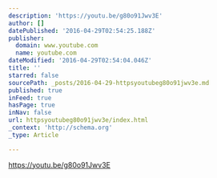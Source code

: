 ```yaml
---
description: 'https://youtu.be/g80o91Jwv3E'
author: []
datePublished: '2016-04-29T02:54:25.188Z'
publisher:
  domain: www.youtube.com
  name: youtube.com
dateModified: '2016-04-29T02:54:04.046Z'
title: ''
starred: false
sourcePath: _posts/2016-04-29-httpsyoutubeg80o91jwv3e.md
published: true
inFeed: true
hasPage: true
inNav: false
url: httpsyoutubeg80o91jwv3e/index.html
_context: 'http://schema.org'
_type: Article

---
```

https://youtu.be/g80o91Jwv3E